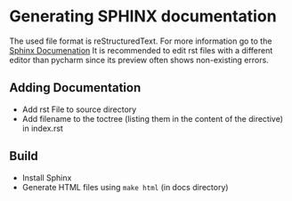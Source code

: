 # Generating SPHINX documentation
The used file format is reStructuredText. For more information go to the [Sphinx Documenation](https://www.sphinx-doc.org/en/master/usage/restructuredtext/index.html)
It is recommended to edit rst files with a different editor than pycharm since its preview often shows non-existing errors.
## Adding Documentation
* Add rst File to source directory
* Add filename to the toctree (listing them in the content of the directive) in index.rst
## Build
* Install Sphinx 
* Generate HTML files using `make html` (in docs directory)
